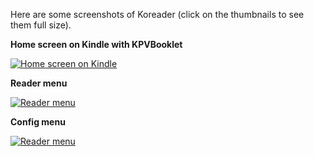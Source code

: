 Here are some screenshots of Koreader (click on the thumbnails to see them full size).

**Home screen on Kindle with KPVBooklet**

[![Home screen on Kindle](https://github.com/koreader/koreader/wiki/screenshots/screenshot_kpw_home_screen.png)](https://github.com/koreader/koreader/wiki/screenshots/screenshot_kpw_home_screen.png)

**Reader menu**

[![Reader menu](https://github.com/koreader/koreader/wiki/screenshots/screenshot_reader_menu.png)](https://github.com/koreader/koreader/wiki/screenshots/screenshot_reader_menu.png)

**Config menu**

[![Reader menu](https://github.com/koreader/koreader/wiki/screenshots/screenshot_pdf_config_menu.png)](https://github.com/koreader/koreader/wiki/screenshots/screenshot_pdf_config_menu.png)